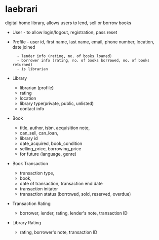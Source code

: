 # laebrari
digital home library, allows users to lend, sell or borrow books
- User - to allow login/logout, registration, pass reset
- Profile - user id, first name, last name, email, phone number, location, date joined

        - lender info (rating, no. of books loaned) 
        - borrower info (rating, no. of books borrowed, no. of books returned)
        - is librarian
- Library 
    - librarian (profile)
    - rating
    - location
    - library type(private, public, unlisted)
    - contact info
- Book 
    - title, author, isbn, acquisition note, 
    - can_sell, can_loan, 
    - library id
    - date_acquired, book_condition
    - selling_price, borrowing_price
    - for future (language, genre)
- Book Transaction 
    - transaction type,
    - book, 
    - date of transaction, transaction end date
    - transaction initator
    - transaction status (borrowed, sold, reserved, overdue)
- Transaction Rating 
    - borrower, lender, rating, lender's note, transaction ID
- Library Rating 
    - rating, borrower's note, transaction ID